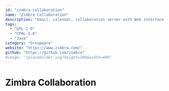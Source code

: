 ```yaml
---
id: "zimbra-collaboration"
name: "Zimbra Collaboration"
description: "Email, calendar, collaboration server with Web interface and lots of integrations."
tags:
  - "GPL-2.0"
  - "CPAL-1.0"
  - "Java"
category: "Groupware"
website: "https://www.zimbra.com/"
github: "https://github.com/zimbra"
#image: "/placeholder.svg?height=300&width=400"
---
```


# Zimbra Collaboration
